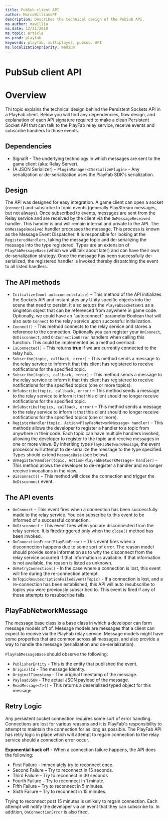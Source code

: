 ```yaml
---
title: PubSub client API
author: MarcoWilliamsPF
description: Describes the technical design of the PubSub API.
ms.author: mawillia
ms.date: 12/21/2018
ms.topic: article
ms.prod: playfab
keywords: playfab, multiplayer, pubsub, API
ms.localizationpriority: medium
---
```


# PubSub client API

# Overview

Thi topic explains the technical design behind the Persistent Sockets API in a PlayFab client. Below you will find any dependencies, flow design, and explanation of each API signature required to make a clean Persistent Socket API that can talk to the PlayFab relay service, receive events and subscribe handlers to those events.

## Dependencies

- SignalR - The underlying technology in which messages are sent to the game client (aka: Relay Server).
- (A JSON Serializer) – `PluginManager<ISerializePlugin>` - Any serialization or de-serialization uses the PlayFab SDK's serialization.

## Design

The API was designed for easy integration. A game client can open a socket (`connect`) and subscribe to topic events (generally PlayStream messages, but not always). Once subscribed to events, messages are sent from the Relay service and are received by the client via the `OnMessageReceived` handler.  This handler is and will remain internal and private to the API. The `OnMessageReceived` handler processes the message. This process is known as the Message Event Dispatcher. It is responsible for looking at the `RegisteredHandlers`, taking the message topic and de-serializing the message into the type registered. Types are an extension of `PlayFabMessageBase` (which we will talk about later) and can have their own de-serialization strategy. Once the message has been successfully de-serialized, the registered handler is invoked thereby dispatching the event to all listed handlers.

<!--
 !["Persistent Sockets API Diagram"](images/diagram.png "Persistent Sockets API Diagram")

In the diagram below you will observe a flow in which a game client can open a socket connection ( **connect** ) and subscribe to topic events (generally PlayStream messages, but not always).  Once subscribed to events, messages are sent from the Relay service and are received by the client via the **OnMessageReceived** handler.  This handler is and will remain internal and private to the API.   The OnMessageReceived handler processes the message.  This process is known as the Message Event Dispatcher.  It is responsible for looking at the RegisteredHandlers, taking the message topic and deserializing the message into the type registered.  Types are an extension of **PlayFabMessageBase** which (we will talk about later) and can have their own deserialization strategy.  Once the message has been successfully deserialized, the Handler registered is invoked therefore dispatching the event to all listed handlers.
-->

## The API methods

- `Initialize(bool autoconnect=false)` – This method of the API initializes the Sockets API and instantiates any Unity specific objects into the scene that need to persist. It also setups the `PlayFabSocketsAPI` as a singleton object that can be referenced from anywhere in game code.   Optionally, we could have an "autoconnect" parameter Boolean that will also auto `Connect` to the relay service upon successful initialization.
- `Connect()`  - This method connects to the relay service and stores a reference to the connection. Optionally you can register your `OnConnect`, `OnDisconnect`, and `OnConnectionError` handlers when calling this function. This could be implemented as a method overload.
- `IsConnected()` - This returns **true** if we are currently connected to the relay hub.
- `Subscribe(topic, callback, error)` - This method sends a message to the relay service to inform it that this client has registered to receive notifications for the specified topic.
- `Subscribe(topics, callback, error)` - This method sends a message to the relay service to inform it that this client has registered to receive notifications for the specified topics (one or more topics).  
- `UnSubscribe(topic, callback, error)` – This method sends a message to the relay service to inform it that this client should no longer receive notifications for the specified topic.
- `UnSubscribe(topics, callback, error)` – This method sends a message to the relay service to inform it that this client should no longer receive notifications for the specified topics (one or more).
- `RegisterHandler(topic, Action<PlayFabNetworkMessage> handler)` - This methods allows the developer to register a handler to a topic from anywhere in their code. Each topic can have multiple handlers invoked, allowing the developer to register to the topic and receive messages in one or more views. By inheriting type `PlayFabNetworkMessage`, the event processor will attempt to de-serialize the message to the type specified. Types should extend `MessageBase` (see below).
- `UnRegisterHandler(topic, Action<PlayFabNetworkMessage> handler)` - This method allows the developer to de-register a handler and no longer receive invocations in the view.
- `Disconnect()` – This method will close the connection and trigger the `OnDisconnect` event.


## The API events

- `OnConnect` – This event fires when a connection has been successfully made to the relay service. You can subscribe to this event to be informed of a successful connection.
- `OnDisconnect` – This event fires when you are disconnected from the relay service. It is fired/triggered only when the `close()` method has been invoked.
- `OnConnectionError(PlayFabError)` – This event fires when a disconnection happens due to some sort of error. The reason model should provide some information as to why the disconnect from the relay service occurred if that information is available. If that information is not available, the reason is listed as unknown.
- `OnRetryConnection()` - In the case where a connection is lost, this event will fire during the re-connection attempt.
- `OnTopicResubscriptionFailedEvent(Topic)` - If a connection is lost, and a re-connection has been established, this API will auto resubscribe to topics you were previously subscribed to. This event is fired if any of those attempts to resubscribe fails.

## PlayFabNetworkMessage

The message base class is a base class in which a developer can form message models off of. Message models are messages that a client can expect to receive via the PlayFab relay service. Message models might have some properties that are common across all messages, and also provide a way to handle the message (serialization and de-serialization).

`PlayFabMessageBase` should observe the following:

- `PublisherEntity` - This is the entity that published the event.
- `OriginalId` - The message Identity.
- `OriginalTimestamp` - The original timestamp of the message.
- `PayloadJSON` -  The actual JSON payload of the message.
- `ReadMessage<T>()` - This returns a deserialized typed object for this message

<!--
- Virtual OnDeserialize&lt;T&gt;(string message) – this is an override-able deserializer that by default will use playfab plugin serializer to attempt to deserialize the message into the type specified
- Virtual OnSerialize &lt;T&gt;(string message) – this is an override-able serializer that by default will use playfab plugin serializer to attempt to serialize the message from the type specified to a JSON string
- OnSerializationError - This is an event in which the serialization fails, allowing the developer full control on how to solve the problem.
</-->

## Retry Logic

Any persistent socket connection requires some sort of error handling. Connections are lost for various reasons and it is PlayFab's responsibility to attempt to maintain the connection for as long as possible. The PlayFab API has retry logic in place which will attempt to regain connection to the relay service should a connection error occur.

**Exponential back off** - When a connection failure happens, the API does the following:

- First Failure - Immediately try to reconnect once.
- Second Failure – Try to reconnect in 15 seconds.
- Third Failure – Try to reconnect in 30 seconds
- Fourth Failure – Try to reconnect in 1 minute.
- Fifth Failure – Try to reconnect in 5 minutes.
- Sixth Failure – Try to reconnect in 15 minutes.

Trying to reconnect post 15 minutes is unlikely to regain connection. Each attempt will notify the developer via an event that they can subscribe to. In addition, `OnConnectionError` is also fired.

<!--
**Focus On &amp; Focus Off -** It is possible for a game or app to go to sleep in the background.  This is a huge problem for persistent connections.  The following should happen should a focus on / off event happen.

- Focus On - If a focus off occurred and we now have a new focus on event, we should check that the connection is still open and valid.  If not we should initiate retry logic.
- Focus Off – Open Question – Should we close the connection and then reopen on focus on?
-->